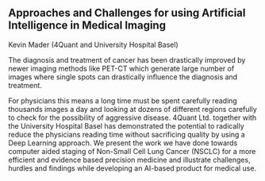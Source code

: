 ## Approaches and Challenges for using Artificial Intelligence in Medical Imaging

 Kevin Mader (4Quant and University Hospital Basel)
 
 The diagnosis and treatment of cancer has been drastically improved by newer imaging methods like PET-CT which generate large number of images where single spots can drastically influence the diagnosis and treatment.

For physicians this means a long time must be spent carefully reading thousands images a day and looking at dozens of different regions carefully to check for the possibility of aggressive disease. 4Quant Ltd. together with the University Hospital Basel has demonstrated the potential to radically reduce the physicians reading time without sacrificing quality by using a Deep Learning approach. We present the work we have done towards computer aided staging of Non-Small Cell Lung Cancer (NSCLC) for a more efficient and evidence based precision medicine and illustrate challenges, hurdles and findings while developing an AI-based product for medical use.
